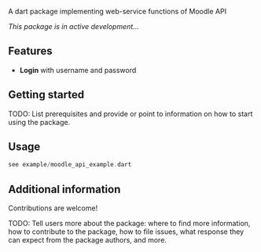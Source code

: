 A dart package implementing web-service functions of Moodle API

*This package is in active development...*

## Features

* **Login** with username and password

## Getting started

TODO: List prerequisites and provide or point to information on how to
start using the package.

## Usage

```dart
see example/moodle_api_example.dart
```

## Additional information

Contributions are welcome!

TODO: Tell users more about the package: where to find more information, how to
contribute to the package, how to file issues, what response they can expect
from the package authors, and more.
